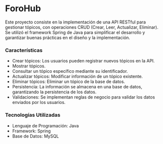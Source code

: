 <h1>ForoHub</h1>

Este proyecto consiste en la implementación de una API RESTful para gestionar tópicos, con operaciones CRUD (Crear, Leer, Actualizar, Eliminar). Se utilizó el framework Spring de Java para simplificar el desarrollo y garantizar buenas prácticas en el diseño y la implementación.

<h3>Características</h3>

<ul>
<li>Crear tópicos: Los usuarios pueden registrar nuevos tópicos en la API.</li>

<li>Mostrar tópicos.</li>

<li>Consultar un tópico específico mediante su identificador.</li>

<li>Actualizar tópicos: Modificar información de un tópico existente.</li>

<li>Eliminar tópicos: Eliminar un tópico de la base de datos.</li>

<li>Persistencia: La información se almacena en una base de datos, garantizando la persistencia de los datos.</li>

<li>Validaciones: Se implementan reglas de negocio para validar los datos enviados por los usuarios.</li>

</ul>

<h3>Tecnologías Utilizadas</h3>
<ul>
<li>Lenguaje de Programación: Java</li>

<li>Framework: Spring</li>

<li>Base de Datos: MySQL</li>
</ul>
